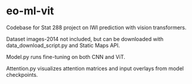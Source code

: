# eo-ml-vit

Codebase for Stat 288 project on IWI prediction with vision transformers.

Dataset images-2014 not included, but can be downloaded with data_download_script.py and Static Maps API.

Model.py runs fine-tuning on both CNN and ViT.

Attention.py visualizes attention matrices and input overlays from model checkpoints.